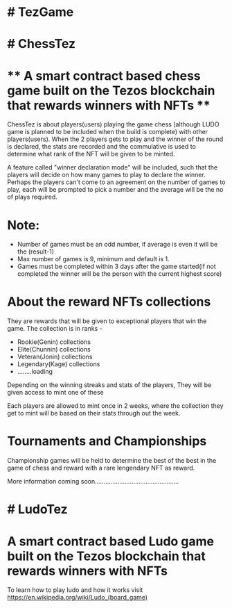 # # TezGame

# # ChessTez
# ** A smart contract based chess game built on the Tezos blockchain that rewards winners with NFTs **

 ChessTez is about players(users) playing the game chess (although LUDO game is planned to be included when the build is complete) with other players(users).
When the 2 players gets to play and the winner of the round is declared, the stats are recorded and the commulative is used to determine what rank of the NFT will be given to be minted. 

A feature called "winner declaration mode" will be included, such that the players will decide on how many games to play to declare the winner. Perhaps the players can't come to an agreement on the number of games to play, each will be prompted to pick a number and the average will be the no of plays required.
 
 # Note: 
 * Number of games must be an odd number, if average is even it will be the (result-1)
 * Max number of games is 9, minimum and default is 1.
 * Games must be completed within 3 days after the game started(if not completed the winner will be the person with the current highest score)

# About the reward NFTs collections
 They are rewards that will be given to exceptional players that win the game.
 The collection is in ranks - 
 * Rookie(Genin) collections
 * Elite(Chunnin) collections
 * Veteran(Jonin) collections
 * Legendary(Kage) collections
 * ........loading
 
 Depending on the winning streaks and stats of the players, They will be given access to mint one of these
 
 Each players are allowed to mint once in 2 weeks, where the collection they get to mint will be based on their stats through out the week.
 
 
 
 # Tournaments and Championships
 Championship games will be held to determine the best of the best in the game of chess and reward with a rare lengendary NFT as reward.
 
 
 
 More information coming soon................................................
 
 # # LudoTez
 
 # **A smart contract based Ludo game built on the Tezos blockchain that rewards winners with NFTs**
 
 To learn how to play ludo and how it works visit https://en.wikipedia.org/wiki/Ludo_(board_game)
 
 
 
 

